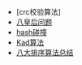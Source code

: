 - [crc校验算法]
- [八皇后问题](eight_queen.md)
- [hash碰撞](hash_collision.md)
- [Kad算法](kad.md)
- [八大排序算法总结](sort.md)

